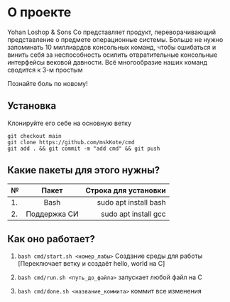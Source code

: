 # О проекте
Yohan Loshop & Sons Co представляет продукт, переворачивающий представление о предмете операционные системы.
Больше не нужно запоминать 10 миллиардов консольных команд, чтобы ошибаться и винить себя за неспособность осилить отвратительные консольные интерфейсы вековой давности. Всё многообразие наших команд сводится к 3-м простым

Познайте боль по новому!

## Установка
Клонируйте его себе на основную ветку

```
git checkout main
git clone https://github.com/mskKote/cmd
git add . && git commit -m "add cmd" && git push
```

## Какие пакеты для этого нужны?

| №  | Пакет                     | Строка для установки   |
| ---|:-------------------------:| ----------------------:|
| 1. | Bash                      |  sudo apt install bash |
| 2. | Поддержка СИ              |  sudo apt install gcc  |

## Как оно работает? 

1. ```bash cmd/start.sh <номер_лабы>```  Создание среды для работы [Переключает ветку и создаёт hello, world на C]

2. ```bash cmd/run.sh <путь_до_файла>``` запускает любой файл на C

3. ```bash cmd/done.sh <название_коммита>``` коммит все изменения

